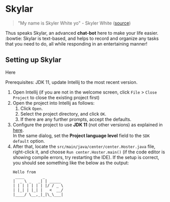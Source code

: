# Skylar

> "My name is Skyler White yo" - Skyler White ([source](https://knowyourmeme.com/memes/my-name-is-skyler-white-yo))

Thus speaks Skylar, an advanced **chat-bot** here to make your life easier. :bowtie:
Skylar is text-based, and helps to record and organize any tasks that you need to do, all while responding in an entertaining manner!

## Setting up Skylar

Here

Prerequisites: JDK 11, update Intellij to the most recent version.

1. Open Intellij (if you are not in the welcome screen, click `File` > `Close Project` to close the existing project first)
1. Open the project into Intellij as follows:
   1. Click `Open`.
   1. Select the project directory, and click `OK`.
   1. If there are any further prompts, accept the defaults.
1. Configure the project to use **JDK 11** (not other versions) as explained in [here](https://www.jetbrains.com/help/idea/sdk.html#set-up-jdk).<br>
   In the same dialog, set the **Project language level** field to the `SDK default` option.
3. After that, locate the `src/main/java/center/center.Hoster.java` file, right-click it, and choose `Run center.Hoster.main()` (if the code editor is showing compile errors, try restarting the IDE). If the setup is correct, you should see something like the below as the output:
   ```
   Hello from
    ____        _        
   |  _ \ _   _| | _____ 
   | | | | | | | |/ / _ \
   | |_| | |_| |   <  __/
   |____/ \__,_|_|\_\___|
   ```
